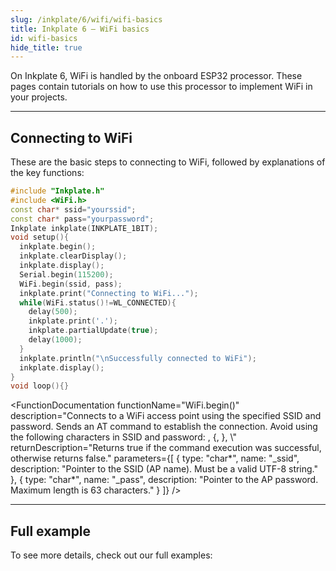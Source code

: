 ```yaml
---
slug: /inkplate/6/wifi/wifi-basics
title: Inkplate 6 – WiFi basics
id: wifi-basics
hide_title: true
---
```


<SectionTitle title="WiFi basics" backgroundImage="/img/wifi.png" />

On Inkplate 6, WiFi is handled by the onboard ESP32 processor. These pages contain tutorials on how to use this processor to implement WiFi in your projects.

---

## Connecting to WiFi
These are the basic steps to connecting to WiFi, followed by explanations of the key functions:
```cpp
#include "Inkplate.h"
#include <WiFi.h>
const char* ssid="yourssid";
const char* pass="yourpassword";
Inkplate inkplate(INKPLATE_1BIT);
void setup(){
  inkplate.begin();
  inkplate.clearDisplay();
  inkplate.display();
  Serial.begin(115200);
  WiFi.begin(ssid, pass);
  inkplate.print("Connecting to WiFi...");
  while(WiFi.status()!=WL_CONNECTED){
    delay(500);
    inkplate.print('.');
    inkplate.partialUpdate(true);
    delay(1000);
  }
  inkplate.println("\nSuccessfully connected to WiFi");
  inkplate.display();
}
void loop(){}
```
<FunctionDocumentation
    functionName="WiFi.begin()"
    description="Connects to a WiFi access point using the specified SSID and password. Sends an AT command to establish the connection. Avoid using the following characters in SSID and password: , {, }, \\"
    returnDescription="Returns true if the command execution was successful, otherwise returns false."
    parameters={[
    { type: "char*", name: "_ssid", description: "Pointer to the SSID (AP name). Must be a valid UTF-8 string." },
    { type: "char*", name: "_pass", description: "Pointer to the AP password. Maximum length is 63 characters." }
  ]}
/>

<FunctionDocumentation
  functionName="WiFi.status()"
  description="Checks the connection status of the ESP32 WiFi module. Returns whether the module is connected to an access point."
  returnDescription="Returns true if the ESP32 is connected to the AP, otherwise returns false."
/>

---

## Full example

To see more details, check out our full examples:
<QuickLink 
  title="Inkplate 6 WiFi examples" 
  description="Inkplate 6 WiFi examples from the Inkplate library"
  url="https://github.com/SolderedElectronics/Inkplate-Arduino-library/tree/master/examples/Inkplate6/Advanced/WEB_WiFi" 
/>